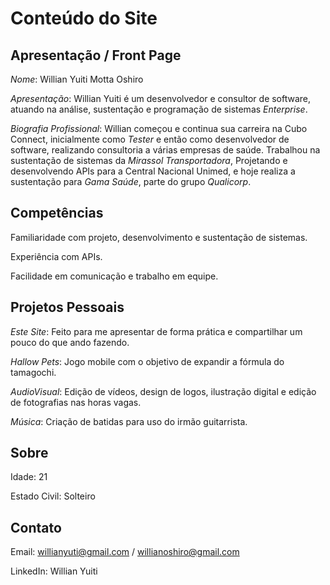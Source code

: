 # Conteúdo do Site

## Apresentação / Front Page

*Nome*: Willian Yuiti Motta Oshiro

*Apresentação*: Willian Yuiti é um desenvolvedor e consultor de software, atuando na análise, sustentação e programação de sistemas _Enterprise_.

*Biografia Profissional*: Willian começou e continua sua carreira na Cubo Connect, inicialmente como _Tester_ e então como desenvolvedor de software, realizando consultoria a várias empresas de saúde.
Trabalhou na sustentação de sistemas da _Mirassol Transportadora_, Projetando e desenvolvendo APIs para a Central Nacional Unimed, e hoje realiza a sustentação para _Gama Saúde_, parte do grupo _Qualicorp_.

## Competências

Familiaridade com projeto, desenvolvimento e sustentação de sistemas.

Experiência com APIs.

Facilidade em comunicação e trabalho em equipe.

## Projetos Pessoais

*Este Site*: Feito para me apresentar de forma prática e compartilhar um pouco do que ando fazendo.

*Hallow Pets*: Jogo mobile com o objetivo de expandir a fórmula do tamagochi.

*AudioVisual*: Edição de vídeos, design de logos, ilustração digital e edição de fotografias nas horas vagas.

*Música*: Criação de batidas para uso do irmão guitarrista.

## Sobre
Idade: 21

Estado Civil: Solteiro

## Contato

Email: willianyuti@gmail.com / willianoshiro@gmail.com

LinkedIn: Willian Yuiti 
